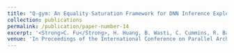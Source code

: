 ```yaml
---
title: "Q-gym: An Equality Saturation Framework for DNN Inference Exploiting Weight Repetition"
collection: publications
permalink: /publication/paper-number-14
excerpt: '<Strong>C. Fu</Strong>, H. Huang, B. Wasti, C. Cummins, R. Baghdadi, K. Hazelwood, Y. Tian, J. Zhao, H. Leather'
venue: 'In Proceedings of the International Conference on Parallel Architectures and Compilation Techniques (PACT), October 2022.'
---
```

